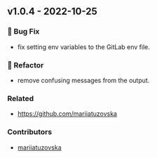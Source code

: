## v1.0.4 - 2022-10-25

### 🐛 Bug Fix

- fix setting env variables to the GitLab env file.

### 🔨 Refactor

-  remove confusing messages from the output.



### Related

- <https://github.com/mariiatuzovska>

### Contributors

- [mariiatuzovska](https://github.com/mariiatuzovska)



